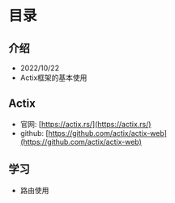 # 目录
## 介绍
- 2022/10/22
- Actix框架的基本使用

## Actix
- 官网: [https://actix.rs/](https://actix.rs/)
- github: [https://github.com/actix/actix-web](https://github.com/actix/actix-web)


## 学习
- 路由使用